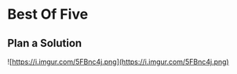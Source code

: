 # Best Of Five

## Plan a Solution
![https://i.imgur.com/5FBnc4j.png](https://i.imgur.com/5FBnc4j.png)